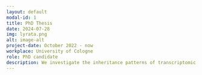 ```yaml
---
layout: default
modal-id: 1
title: PhD Thesis
date: 2024-07-28
img: lyrata.png
alt: image-alt
project-date: October 2022 - now
workplace: University of Cologne
role: PhD candidate
description: We investigate the inheritance patterns of transcriptomic variation and epigentic variation within Arabidopsis lyrata populations, with a particular emphasis on understanding the role of non-additive variance. Arabidopsis lyrata is an obligate outcrossing species of Arabidopsis genus, allowing us to perform various quantitative breeding designs. This study can unravel how specific genetic elements are passed down and influence the future evolution of fitness traits. Our work lays a groundwork for leveraging molecular selection in breeding as well as the theory of adaptive evolution in nature.
---
```

